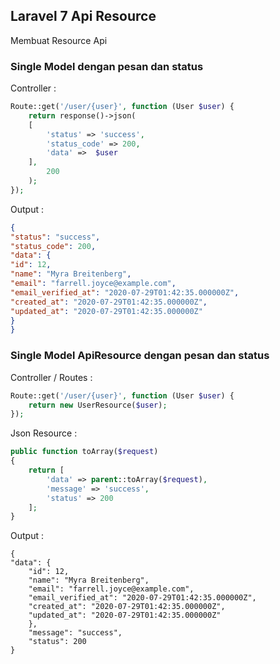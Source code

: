 ## Laravel 7 Api Resource

Membuat Resource Api

### Single Model dengan pesan dan status

Controller : 
```php
Route::get('/user/{user}', function (User $user) {
	return response()->json(
    [
		'status' => 'success',
		'status_code' => 200,
		'data' =>  $user
	],
		200
	);
});
 ```
Output : 
```json
{
"status": "success",
"status_code": 200,
"data": {
"id": 12,
"name": "Myra Breitenberg",
"email": "farrell.joyce@example.com",
"email_verified_at": "2020-07-29T01:42:35.000000Z",
"created_at": "2020-07-29T01:42:35.000000Z",
"updated_at": "2020-07-29T01:42:35.000000Z"
}
}
```


### Single Model ApiResource dengan pesan dan status

Controller / Routes : 
```php
Route::get('/user/{user}', function (User $user) {
	return new UserResource($user);
});
```

Json Resource :
```php
public function toArray($request)
{
	return [
		'data' => parent::toArray($request),
		'message' => 'success',
		'status' => 200
	];
}
```

Output :
```
{
"data": {
	"id": 12,
	"name": "Myra Breitenberg",
	"email": "farrell.joyce@example.com",
	"email_verified_at": "2020-07-29T01:42:35.000000Z",
	"created_at": "2020-07-29T01:42:35.000000Z",
	"updated_at": "2020-07-29T01:42:35.000000Z"
	},
	"message": "success",
	"status": 200
}
``` 
 
